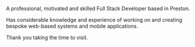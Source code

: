 A professional, motivated and skilled Full Stack Developer based in Preston. 

Has considerable knowledge and experience of working on and creating bespoke web-based systems and mobile applications.

Thank you taking the time to visit.
